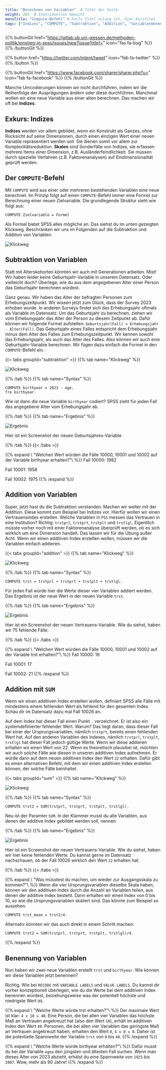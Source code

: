 ```yaml
---
title: "Berechnen von Variablen"  # Titel der Seite
weight: 203  # Individuelles Gewicht 
menuTitle: "Compute-Befehl" # Falls Titel zulang ist, hier Kurztitel
tags: ["Indizes", "COMPUTE", "Subtraktion", "Addition", "Variablenbenennung"]  # Tags hiereinsetzen; Kurzwort, was auf der Seite passsiert
---
```


{{% buttonGit href="https://gitlab.ub.uni-giessen.de/methoden-politik/einstieg-in-spss/issues/new?issue[title]=" icon="fas fa-bug" %}} {{% /buttonGit %}} 

{{% button href="https://twitter.com/intent/tweet" icon="fab fa-twitter" %}} {{% /button %}}

{{% buttonGit href="https://www.facebook.com/sharer/sharer.php?u=" icon="fab fa-facebook" %}} {{% /buttonGit %}}

Manche Umcodierungen können wir nicht durchführen, indem wir die Reihenfolge der Ausprägungen ändern oder diese durchführen. Manchmal wollen wir eine neue Variable aus einer alten berechnen. Das machen wir oft bei **Indizes**. 

## Exkurs: Indizes

**Indizes** werden vor allem gebildet, wenn ein Konstrukt als Ganzes, ohne Rücksicht auf seine Dimensionen, durch einen einzigen Wert einer neuen Variable repräsentiert werden soll. Sie dienen somit vor allem zur Komplexitiätsreduktion. **Skalen** sind Sonderfälle von Indizes, sie erfassen mehrere Items einer Dimension, z.B. Ausländerfeindlichkeit. Sie müssen durch spezielle Verfahren (z.B. Faktorenanalysen) auf Eindimensionalität geprüft werden.

## Der `COMPUTE`-Befehl

Mit `COMPUTE` wird aus einer oder mehreren bestehenden Variablen eine neue berechnet. Im Prinzip folgt auf einen `COMPUTE`-Befehl immer eine Formel zur Berechnung einer neuen Zielvariable. Die grundlegende Struktur sieht wie folgt aus:

```{spss}
COMPUTE Zielvariable = Formel
```

Als Formel bietet SPSS alles mögliche an. Das siehst du im unten gezeigten Klickweg. Beschränken wir uns im Folgenden auf die Subtraktion und Addition von Variablen. 

![Klickweg](../gif/compute.gif)

## Subtraktion von Variablen

Statt mit Alterskohorten könnten wir auch mit Generationen arbeiten. Mist! Wir haben leider keine Geburtsjahr-Variable in unserem Datensatz. Oder vielleicht doch? Überlege, wie du aus dem angegebenen Alter einer Person das Geburtsjahr berechnen würdest.

Ganz genau. Wir haben das Alter der befragten Personen zum Erhebungszeitpunkt. Wir wissen jetzt zum Glück, dass der Survey 2023 erhoben wurde. In anderen Surveys findet sich das Erhebungsjahr oftmals als Variable im Datensatz. Um das Geburtsjahr zu berechnen, ziehen wir vom Erhebungsjahr das Alter der Person zu diesem Zeitpunkt ab. Dafür können wir folgende Formel aufstellen: `Geburtsjahr(Fall) = Erhebungsjahr - Alter(Fall)`. Das Geburtsjahr eines Falles entspricht dem Erhebungsjahr minus dem Alter des Falles zum Erhebungszeitpunkt. Wir kennen sowohl das Erhebungsjahr, als auch das Alter des Falles. Also können wir auch eine Geburtsjahr-Variable berechnen. Wir fügen dazu einfach die Formel in den `COMPUTE`-Befehl ein.

{{< tabs groupId="subtraktion" >}}
{{% tab name="Klickweg" %}}

![Klickweg](../gif/subtraktion.gif)

{{% /tab %}}
{{% tab name="Syntax" %}}
```{spss}
COMPUTE birthyear = 2023 - age.
fre birthyear.
```
Wie ist dann die neue Variable `birthyear` codiert? SPSS zieht für jeden Fall das angegebene Alter vom Erhebungsjahr ab. 

{{% /tab %}}
{{% tab name="Ergebnis" %}}

![Ergebnis](../img/subtraktion.png)

Hier ist ein Screenshot der neuen Geburtsjahres-Variable

{{% /tab %}}
{{< /tabs >}}

{{% expand \ "Welchen Wert würden die Fälle 10000, 10001 und 10002 auf der Variable birthyear erhalten?"\ %}}
Fall 10000: 1982

Fall 10001: 1958

Fall 10002: 1975
{{% /expand %}}


## Addition von Variablen

Super, jetzt hast du die Subtraktion verstanden. Machen wir weiter mit der Addition. Diese kommt zum Beispiel bei Indizes vor. Hierfür wollen wir einen Vertrauensindex erstellen. Welche Variablen in `PSS` messen das Vertrauen in eine Institution? Richtig: `trstprl`, `trstprt`, `trstplt` und `trstlgl`. Eigentlich müsste vorher noch mit einer Faktorenanalyse überprüft werden, ob es sich wirklich um eine Dimension handelt. Das lassen wir für die Übung außer Acht. Wenn wir einen additiven Index erstellen wollen, müssen wir die Variablen einfach addieren. 

{{< tabs groupId="addition" >}}
{{% tab name="Klickweg" %}}

![Klickweg](../gif/addition.gif)

{{% /tab %}}
{{% tab name="Syntax" %}}
```{spss}
COMPUTE trst = trstprl + trstprt + trstplt + trstlgl.
```
Für jeden Fall würde hier die Werte dieser vier Variablen addiert werden. Das Ergebnis ist der neue Wert in der neuen Variable `trst`.

{{% /tab %}}
{{% tab name="Ergebnis" %}}

![Ergebnis](../img/addition.png)

Hier ist ein Screenshot der neuen Vertrauens-Variable. Wie du siehst, haben wir 75 fehlende Fälle. 

{{% /tab %}}
{{< /tabs >}}


{{% expand \ "Welchen Wert würden die Fälle 10000, 10001 und 10002 auf der Variable trst erhalten?"\ %}}
Fall 10000: 19

Fall 10001: 17

Fall 10002: 21
{{% /expand %}}

## Addition mit `SUM`

Wenn wir einen additiven Index erstellen wollen, definiert SPSS alle Fälle mit mindestens einem fehlenden Wert als fehlend für den gesamten Index. Schau dir im Datensatz dazu mal Fall 10026 an. 

Auf dem Index hat dieser Fall einen Punkt `.` verzeichnet. Er ist also ein systemdefinierter fehlender Wert. Warum? Das liegt daran, dass dieser Fall bei einer der Ursprungsvariablen, nämlich `trstprt`, bereits einen fehlenden Wert hat. Auf den anderen Variablen des Indexes, nämlich `trstprl`, `trstplt`, `trstlgl` hat dieser Fall jedoch gültige Werte. Wenn wir diese addieren erhalten wir einen Wert von 22. Wenn es theoretisch plausibel ist, möchten wir auch solche Fälle wie diesen in unseren additiven Index aufnehmen. Er würde dann auf dem neuen additiven Index den Wert `22` erhalten. Dafür gibt es einen alternativen Befehl, mit dem wir einen additiven Index erstellen können, der solche Fälle beinhaltet.

{{< tabs groupId="sum" >}}
{{% tab name="Klickweg" %}}

![Klickweg](../gif/sum.gif)

{{% /tab %}}
{{% tab name="Syntax" %}}
```{spss}
COMPUTE trst2 = SUM(trstprl, trstprt, trstplt, trstlgl).
```
Neu ist der Paramter `SUM`. In der Klammer musst du alle Variablen, aus denen der additive Index gebildet werden soll, nennen. 

{{% /tab %}}
{{% tab name="Ergebnis" %}}

![Ergebnis](../img/sum.png)

Hier ist ein Screenshot der neuen Vertrauens-Variable. Wie du siehst, haben wir hier keine fehlenden Werte. Du kannst gerne im Datensatz nachschauen, ob der Fall 10026 wirklich den Wert `22` erhalten hat.

{{% /tab %}}
{{< /tabs >}}

{{% expand \ "Was müsstest du machen, um wieder zur Ausgangsskala zu kommen?"\ %}}
Wenn die vier Ursprungsvariablen dieselbe Skala haben, können wir den additiven Index durch die Anzahl an Variablen teilen, aus denen der additive Index besteht. Dann erhalten wir einen Index von 0 bis 10, so wie die Ursprungsvariablen skaliert sind. Das könnte zum Beispiel so aussehen:

```{spss}
COMPUTE trst_mean = trst2/4.
```
Alternativ könnten wir das auch direkt in einem Schritt machen:

```{spss}
COMPUTE trst2 = SUM(trstprl, trstprt, trstplt, trstlgl)/4.
```
{{% /expand %}}

## Benennung von Variablen

Nun haben wir zwei neue Variablen erstellt `trst` und `birthyear`. Wie können wir diese Variablen jetzt benennen?

Richtig. Wie bei `RECODE` mit `VARIABLE LABELS` und `VALUE LABELS`. Du kannst dir vorher konzeptionell überlegen, wie du die Werte bei dem additiven Index benennen würdest, beziehungsweise was der potentiell höchste und niedrigste Wert ist. 

{{% expand \ "Welche Werte würde trst erhalten?"\ %}}
Der maximale Wert ist klar: `4 x 10 = 40`. Eine Person, die bei allen vier Variablen das höchste Maß an Vertrauen angekreuzt hat (also den Wert `10`), erhält im additiven Index den Wert `40`. Personen, die bei allen vier Variablen das geringste Maß an Vertrauen angekreuzt haben, erhalten den Wert `0`, `4 x 0 = 0`. Daher ist die potentielle Spannweite der Variable `trst` von `0` bis `40`.
{{% /expand %}}

{{% expand \ "Welche Werte würde birthyear erhalten?"\ %}}
Dafür musst du bei der Variable `agea` den jüngsten und ältesten Fall suchen. Wenn man dieses Alter von 2023 abzieht, erhälst du eine Spannweite von `1925` bis `2007`. Wow, mehr als 90 Jahre!
{{% /expand %}}